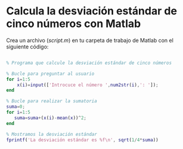 # Calcula la desviación estándar de cinco números con Matlab

Crea un archivo (_script.m_) en tu carpeta de trabajo de Matlab con el siguiente código:

```matlab

% Programa que calcule la desviación estándar de cinco números

% Bucle para preguntar al usuario
for i=1:5
    x(i)=input(['Introcuce el número ',num2str(i),': ']);
end

% Bucle para realizar la sumatoria
suma=0;
for i=1:5
   suma=suma+(x(i)-mean(x))^2;
end

% Mostramos la desviación estándar
fprintf('La desviación estándar es %f\n', sqrt(1/4*suma))


```
